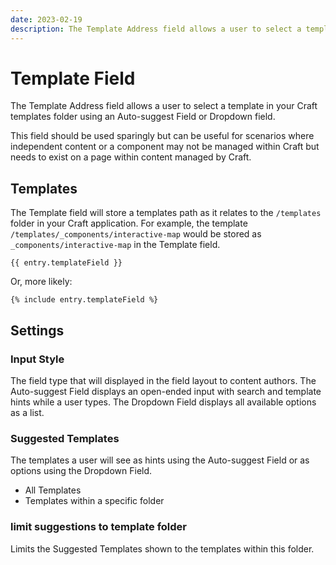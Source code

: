 ```yaml
---
date: 2023-02-19
description: The Template Address field allows a user to select a template in your Craft templates folder using an Auto-suggest Field or Dropdown field.
---
```


# Template Field

The Template Address field allows a user to select a template in your Craft templates folder using an Auto-suggest Field or Dropdown field.

This field should be used sparingly but can be useful for scenarios where independent content or a component may not be managed within Craft but needs to exist on a page within content managed by Craft.

## Templates

The Template field will store a templates path as it relates to the `/templates` folder in your Craft application. For example, the template `/templates/_components/interactive-map` would be stored as `_components/interactive-map` in the Template field.

``` twig
{{ entry.templateField }}
```

Or, more likely:

``` twig
{% include entry.templateField %}
```

## Settings

### Input Style

The field type that will displayed in the field layout to content authors. The Auto-suggest Field displays an open-ended input with search and template hints while a user types. The Dropdown Field displays all available options as a list.

### Suggested Templates

The templates a user will see as hints using the Auto-suggest Field or as options using the Dropdown Field.

- All Templates
- Templates within a specific folder

### limit suggestions to template folder

Limits the Suggested Templates shown to the templates within this folder.


